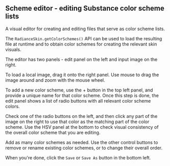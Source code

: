 ## Scheme editor - editing Substance color scheme lists

A visual editor for creating and editing files that serve as color scheme lists.

The `RadianceSkin.getColorSchemes()` API can be used to load the resulting file at runtime and to obtain color schemes for creating the relevant skin visuals.

The editor has two panels - edit panel on the left and input image on the right.

To load a local image, drag it onto the right panel. Use mouse to drag the image around and zoom with the mouse wheel.

To add a new color scheme, use the + button in the top left panel, and provide a unique name for that color scheme. Once this step is done, the edit panel shows a list of radio buttons with all relevant color scheme colors.

Check one of the radio buttons on the left, and then click any part of the image on the right to use that color as the matching part of the color scheme. Use the HSV panel at the bottom to check visual consistency of the overall color scheme that you are editing.

Add as many color schemes as needed. Use the other control buttons to remove or rename existing color schemes, or to change their overall order.

When you're done, click the `Save` or `Save As` button in the bottom left.
